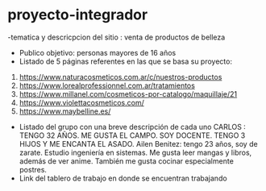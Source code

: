 # proyecto-integrador
-tematica y descricpcion del sitio : venta de productos de belleza 
- Publico objetivo: personas mayores de 16 años
- Listado de 5 páginas referentes en las que se basa su proyecto:
1. https://www.naturacosmeticos.com.ar/c/nuestros-productos
2. https://www.lorealprofessionnel.com.ar/tratamientos
3. https://www.millanel.com/cosmeticos-por-catalogo/maquillaje/21
4. https://www.violettacosmeticos.com/
5. https://www.maybelline.es/
- Listado del grupo con una breve descripción de cada uno
CARLOS : TENGO 32 AÑOS. ME GUSTA EL CAMPO. SOY DOCENTE. TENGO 3 HIJOS Y ME ENCANTA EL ASADO.
Ailen Benitez: tengo 23 años, soy de zarate. Estudio ingeniería en sistemas. Me gusta leer mangas y libros, además de ver anime. También me gusta cocinar especialmente postres.
- Link del tablero de trabajo en donde se encuentran trabajando
